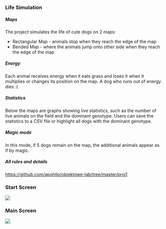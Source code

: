 ### Life Simulation

##### Maps

The project simulates the life of cute dogs on 2 maps:

- Rectangular Map - animals stop when they reach the edge of the map
- Bended Map - where the animals jump onto other side when they reach the edge of the map

##### Energy

Each animal receives energy when it eats grass and loses it when it multiplies or changes its position on the map. A dog who runs out of energy dies :(

##### Statistics

Below the maps are graphs showing live statistics, such as the number of live animals on the field and the dominant genotype. Users can save the statistics to a CSV file or highlight all dogs with the dominant genotype.

##### Magic mode

In this mode, if 5 dogs remain on the map, the additional animals appear as if by magic.

##### All rules and details

https://github.com/apohllo/obiektowe-lab/tree/master/proj1

### Start Screen

<img src="scr/main/resources/start_screen.gif" />

### Main Screen

<img src="scr/main/resources/main_screen.gif" />
